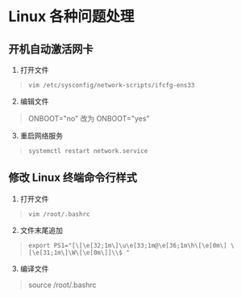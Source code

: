 # Linux 各种问题处理

## 开机自动激活网卡
1. 打开文件
> `vim /etc/sysconfig/network-scripts/ifcfg-ens33`

2. 编辑文件
> ONBOOT="no" 改为 ONBOOT="yes" 

3. 重启网络服务
> `systemctl restart network.service`


## 修改 Linux 终端命令行样式
1. 打开文件
> `vim /root/.bashrc`

2. 文件末尾追加
> `
> export PS1="[\[\e[32;1m\]\u\e[33;1m@\e[36;1m\h\[\e[0m\] \[\e[31;1m\]\W\[\e[0m\]]\\$ " `

3. 编译文件
> source /root/.bashrc